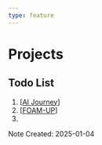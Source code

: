 ```yaml
---
type: feature
---
```


# Projects

## Todo List

1. [[AI Journey]]
2. [[FOAM-UP]]
3. 

Note Created: 2025-01-04


[//begin]: # "Autogenerated link references for markdown compatibility"
[AI Journey]: <AI Journey.md> "AI Journey"
[FOAM-UP]: FOAM-UP.md "FOAM-UP"
[//end]: # "Autogenerated link references"